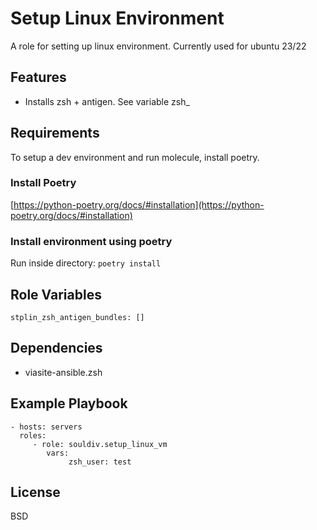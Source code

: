 Setup Linux Environment
=======================

A role for setting up linux environment. Currently used for ubuntu 23/22

## Features

- Installs zsh + antigen. See variable zsh_

Requirements
------------

To setup a dev environment and run molecule, install poetry.

### Install Poetry

[https://python-poetry.org/docs/#installation](https://python-poetry.org/docs/#installation)

### Install environment using poetry

Run inside directory: `poetry install`

Role Variables
--------------

```
stplin_zsh_antigen_bundles: []
```

Dependencies
------------

- viasite-ansible.zsh

Example Playbook
----------------

    - hosts: servers
      roles:
         - role: souldiv.setup_linux_vm
            vars:
                 zsh_user: test

License
-------

BSD
